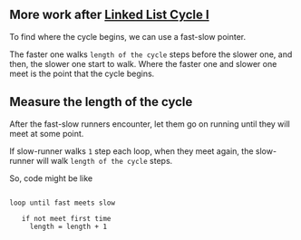## More work after [Linked List Cycle I](../linked-list-cycle)

To find where the cycle begins, we can use a fast-slow pointer.

The faster one walks `length of the cycle` steps before the slower one, and then, the slower one start to walk.
Where the faster one and slower one meet is the point that the cycle begins.

## Measure the length of the cycle

After the fast-slow runners encounter, let them go on running until they will meet at some point.

If slow-runner walks `1` step each loop, when they meet again, the slow-runner will walk `length of the cycle` steps.


So, code might be like

```

loop until fast meets slow

   if not meet first time
     length = length + 1
   

```
